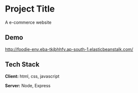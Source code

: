 
# Project Title

A e-commerce website

## Demo
http://foodie-env.eba-tkjbhhfv.ap-south-1.elasticbeanstalk.com/
## Tech Stack

**Client:** html, css, javascript

**Server:** Node, Express

